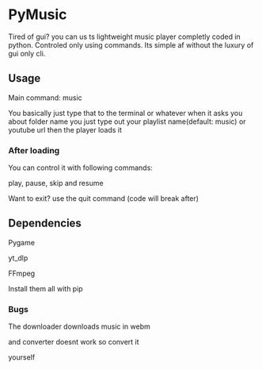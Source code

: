 # PyMusic
Tired of gui? you can us ts lightweight music player completly 
coded in python. Controled only using commands. Its simple
af without the luxury of gui only cli.
## Usage
Main command: music


You basically just type that to the terminal or whatever
when it asks you about folder name you just type out your 
playlist name(default: music)
or youtube url then the player loads it
### After loading
You can control it with following commands:

play, pause, skip and resume

Want to exit?
use the quit command (code will break after)
## Dependencies
Pygame

yt_dlp

FFmpeg

Install them all with pip
### Bugs
The downloader downloads music in webm

and converter doesnt work so convert it

yourself
